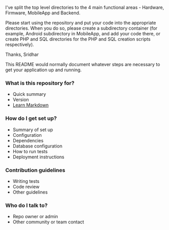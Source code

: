 I've split the top level directories to the 4 main functional areas - Hardware, Firmware, MobileApp and Backend. 

Please start using the repository and put your code into the appropriate directories. When you do so, please create a subdirectory container (for example, Android subdirectory in MobileApp, and add your code there, or create PHP and SQL directories for the PHP and SQL creation scripts respectively). 

Thanks,
Sridhar

This README would normally document whatever steps are necessary to get your application up and running.

### What is this repository for? ###

* Quick summary
* Version
* [Learn Markdown](https://bitbucket.org/tutorials/markdowndemo)

### How do I get set up? ###

* Summary of set up
* Configuration
* Dependencies
* Database configuration
* How to run tests
* Deployment instructions

### Contribution guidelines ###

* Writing tests
* Code review
* Other guidelines

### Who do I talk to? ###

* Repo owner or admin
* Other community or team contact